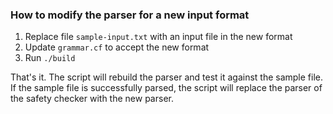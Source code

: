 ### How to modify the parser for a new input format

1. Replace file `sample-input.txt` with an input file in the new format
2. Update `grammar.cf` to accept the new format
3. Run `./build`

That's it.
The script will rebuild the parser and test it against the sample file.
If the sample file is successfully parsed, the script will replace
the parser of the safety checker with the new parser.
